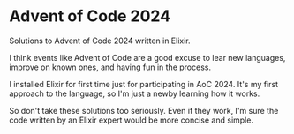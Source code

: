 # Advent of Code 2024
Solutions to Advent of Code 2024 written in Elixir.

I think events like Advent of Code are a good excuse to lear new languages, improve on known ones, and having fun in the process.

I installed Elixir for first time just for participating in AoC 2024. It's my first approach to the language, so I'm just a newby learning how it works.

So don't take these solutions too seriously. Even if they work, I'm sure the code written by an Elixir expert would be more concise and simple. 
